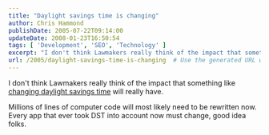 ```yaml
---
title: "Daylight savings time is changing"
author: Chris Hammond
publishDate: 2005-07-22T09:14:00
updateDate: 2008-01-23T16:50:54
tags: [ 'Development', 'SEO', 'Technology' ]
excerpt: "I don't think Lawmakers really think of the impact that something like changing daylight savings time will really have. Millions of lines of computer code will most likely need to be rewritten now. Every app that ever took DST into account now must change, good idea..."
url: /2005/daylight-savings-time-is-changing  # Use the generated URL with year
---
```

<P>I don't think Lawmakers really think of the impact that something like <A href="https://www.cnn.com/2005/POLITICS/07/22/congress.daylighttime.ap/index.html">changing daylight savings time</A> will really have.</P> <P>Millions of lines of computer code will most likely need to be rewritten now. Every app that ever took DST into account now must change, good idea folks.</P>
